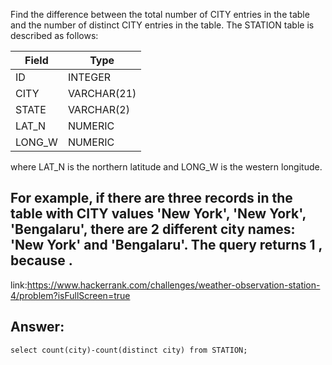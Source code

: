 Find the difference between the total number of CITY entries in the table and the number of distinct CITY entries in the table.
The STATION table is described as follows:

| Field       |   Type     |
|-------------|------------|
| ID          | INTEGER    |
| CITY        | VARCHAR(21)|
| STATE       | VARCHAR(2) |
| LAT_N       | NUMERIC    |
| LONG_W      | NUMERIC    |
where LAT_N is the northern latitude and LONG_W is the western longitude.

For example, if there are three records in the table with CITY values 'New York', 'New York', 'Bengalaru', there are 2 different city names: 'New York' and 'Bengalaru'. The query returns 1
, because .
---
link:https://www.hackerrank.com/challenges/weather-observation-station-4/problem?isFullScreen=true
<h2>Answer:</h2>
<code>select count(city)-count(distinct city) from STATION;</code>
